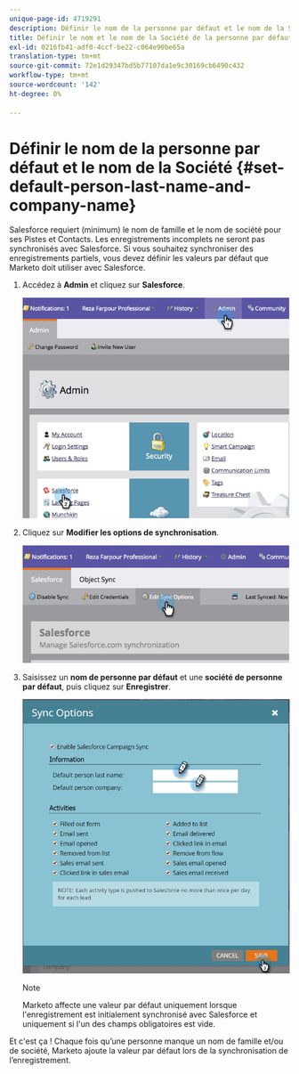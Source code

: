 ```yaml
---
unique-page-id: 4719291
description: Définir le nom de la personne par défaut et le nom de la Société - Documents Marketo - Documentation du produit
title: Définir le nom et le nom de la Société de la personne par défaut
exl-id: 0216fb41-adf0-4ccf-be22-c064e90be65a
translation-type: tm+mt
source-git-commit: 72e1d29347bd5b77107da1e9c30169cb6490c432
workflow-type: tm+mt
source-wordcount: '142'
ht-degree: 0%

---
```


# Définir le nom de la personne par défaut et le nom de la Société {#set-default-person-last-name-and-company-name}

Salesforce requiert (minimum) le nom de famille et le nom de société pour ses Pistes et Contacts. Les enregistrements incomplets ne seront pas synchronisés avec Salesforce. Si vous souhaitez synchroniser des enregistrements partiels, vous devez définir les valeurs par défaut que Marketo doit utiliser avec Salesforce.

1. Accédez à **Admin** et cliquez sur **Salesforce**.

   ![](assets/image2014-12-9-13-3a41-3a58.png)

1. Cliquez sur **Modifier les options de synchronisation**.

   ![](assets/image2014-12-9-13-3a42-3a6.png)

1. Saisissez un **nom de personne par défaut** et une **société de personne par défaut**, puis cliquez sur **Enregistrer**.

   ![](assets/sync-options-hands.png)

   >[!NOTE]
   >
   >Marketo affecte une valeur par défaut uniquement lorsque l&#39;enregistrement est initialement synchronisé avec Salesforce et uniquement si l&#39;un des champs obligatoires est vide.

Et c&#39;est ça ! Chaque fois qu’une personne manque un nom de famille et/ou de société, Marketo ajoute la valeur par défaut lors de la synchronisation de l’enregistrement.

